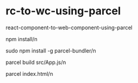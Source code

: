 # rc-to-wc-using-parcel
react-component-to-web-component-using-parcel

npm install/n

sudo npm install -g parcel-bundler/n

parcel build src/App.js/n

parcel index.html/n
